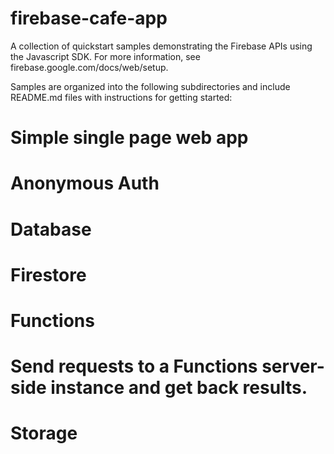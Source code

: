 # firebase-cafe-app
A collection of quickstart samples demonstrating the Firebase APIs using the Javascript SDK. For more information, see firebase.google.com/docs/web/setup.

Samples are organized into the following subdirectories and include README.md files with instructions for getting started:

# Simple single page web app
# Anonymous Auth
# Database
# Firestore
# Functions
# Send requests to a Functions server-side instance and get back results.
# Storage
